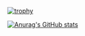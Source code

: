 [![trophy](https://github-profile-trophy.vercel.app/?username=DataZer095)](https://github.com/ryo-ma/github-profile-trophy)

[![Anurag's GitHub stats](https://github-readme-stats.vercel.app/api?username=DataZer095)](https://github.com/anuraghazra/github-readme-stats)
